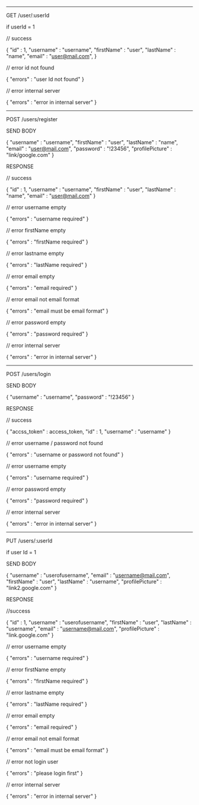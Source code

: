 --------------------------------------------------------
GET /user/:userId

if userId = 1

// success

{
    "id" : 1,
    "username" : "username",
    "firstName" : "user",
    "lastName" : "name",
    "email" : "user@mail.com",
}


// error id not found

{
    "errors" : "user Id not found"
}

// error internal server

{
    "errors" : "error in internal server"
}

--------------------------------------------------------
POST /users/register

SEND BODY

{
    "username" : "username",
    "firstName" : "user",
    "lastName" : "name",
    "email" : "user@mail.com",
    "password" : "!23456",
    "profilePicture" : "link/google.com"
}


RESPONSE

// success

{
    "id" : 1,
    "username" : "username",
    "firstName" : "user",
    "lastName" : "name",
    "email" : "user@mail.com"
}

// error username empty

{
    "errors" : "username required"
}

// error firstName empty

{
    "errors" : "firstName required"
}

// error lastname empty

{
    "errors" : "lastName required"
}

// error email empty

{
    "errors" : "email required"
}

// error email not email format

{
    "errors" : "email must be email format"
}

// error password empty

{
    "errors" : "password required"
}

// error internal server

{
    "errors" : "error in internal server"
}


--------------------------------------------------------
POST /users/login


SEND BODY

{
    "username" : "username",
    "password" : "!23456"
}


RESPONSE

// success

{
    "accss_token" : access_token,
    "id" : 1,
    "username" : "username"
}

// error username / password not found

{
    "errors" : "username or password not found"
}

// error username empty

{
    "errors" : "username required"
}

// error password empty

{
    "errors" : "password required"
}

// error internal server

{
    "errors" : "error in internal server"
}


--------------------------------------------------------
PUT /users/:userId

if user Id = 1

SEND BODY

{
    "username" : "userofusername",
    "email" : "username@mail.com",
    "firstName" : "user",
    "lastName" : "username",
    "profilePicture" : "link2.google.com"
}


RESPONSE

//success

{
    "id" : 1,
    "username" : "userofusername",
    "firstName" : "user",
    "lastName" : "username",
    "email" : "username@mail.com",
    "profilePicture" : "link.google.com"
}

// error username empty

{
    "errors" : "username required"
}

// error firstName empty

{
    "errors" : "firstName required"
}

// error lastname empty

{
    "errors" : "lastName required"
}

// error email empty

{
    "errors" : "email required"
}

// error email not email format

{
    "errors" : "email must be email format"
}

// error not login user

{
    "errors" : "please login first"
}

// error internal server

{
    "errors" : "error in internal server"
}